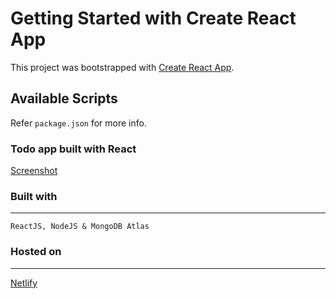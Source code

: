 # Getting Started with Create React App

This project was bootstrapped with [Create React App](https://github.com/facebook/create-react-app).

## Available Scripts

Refer `package.json` for more info.

### Todo app built with React

[Screenshot](https://i.ibb.co/gStZwkQ/image.png)

### Built with
---
```
ReactJS, NodeJS & MongoDB Atlas
```

### Hosted on
---
[Netlify](https://www.netlify.com/about/)
